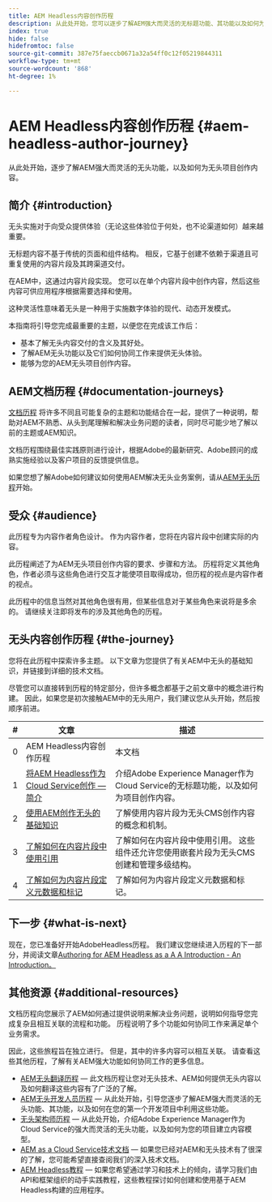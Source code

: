 ```yaml
---
title: AEM Headless内容创作历程
description: 从此处开始，您可以逐步了解AEM强大而灵活的无标题功能、其功能以及如何为项目创作内容。
index: true
hide: false
hidefromtoc: false
source-git-commit: 387e75faeccb0671a32a54ff0c12f05219844311
workflow-type: tm+mt
source-wordcount: '868'
ht-degree: 1%

---
```



# AEM Headless内容创作历程 {#aem-headless-author-journey}

从此处开始，逐步了解AEM强大而灵活的无头功能，以及如何为无头项目创作内容。

## 简介 {#introduction}

无头实施对于向受众提供体验（无论这些体验位于何处，也不论渠道如何）越来越重要。

无标题内容不基于传统的页面和组件结构。 相反，它基于创建不依赖于渠道且可重复使用的内容片段及其跨渠道交付。

在AEM中，这通过内容片段实现。 您可以在单个内容片段中创作内容，然后这些内容可供应用程序根据需要选择和使用。

这种灵活性意味着无头是一种用于实施数字体验的现代、动态开发模式。

本指南将引导您完成最重要的主题，以便您在完成该工作后：

* 基本了解无头内容交付的含义及其好处。
* 了解AEM无头功能以及它们如何协同工作来提供无头体验。
* 能够为您的AEM无头项目创作内容。

## AEM文档历程 {#documentation-journeys}

[文档历程](/help/journey-documentation/home.md) 将许多不同且可能复杂的主题和功能结合在一起，提供了一种说明，帮助对AEM不熟悉、从头到尾理解和解决业务问题的读者，同时尽可能少地了解以前的主题或AEM知识。

文档历程围绕最佳实践原则进行设计，根据Adobe的最新研究、Adobe顾问的成熟实施经验以及客户项目的反馈提供信息。

如果您想了解Adobe如何建议如何使用AEM解决无头业务案例，请从[AEM无头历程](/help/journey-headless/home.md)开始。

## 受众 {#audience}

此历程专为内容作者角色设计。 作为内容作者，您将在内容片段中创建实际的内容。

此历程阐述了为AEM无头项目创作内容的要求、步骤和方法。 历程将定义其他角色，作者必须与这些角色进行交互才能使项目取得成功，但历程的视点是内容作者的视点。

此历程中的信息当然对其他角色很有用，但某些信息对于某些角色来说将是多余的。 请继续关注即将发布的涉及其他角色的历程。

## 无头内容创作历程 {#the-journey}

您将在此历程中探索许多主题。 以下文章为您提供了有关AEM中无头的基础知识，并链接到详细的技术文档。

尽管您可以直接转到历程的特定部分，但许多概念都基于之前文章中的概念进行构建。 因此，如果您是初次接触AEM中的无头用户，我们建议您从头开始，然后按顺序前进。

| # | 文章 | 描述 |
|---|---|---|
| 0 | AEM Headless内容创作历程 | 本文档 |
| 1 | [将AEM Headless作为Cloud Service创作 — 简介](introduction.md) | 介绍Adobe Experience Manager作为Cloud Service的无标题功能，以及如何为项目创作内容。 |
| 2 | [使用AEM创作无头的基础知识](basics.md) | 了解使用内容片段为无头CMS创作内容的概念和机制。 |
| 3 | [了解如何在内容片段中使用引用](references.md) | 了解如何在内容片段中使用引用。 这些组件还允许您使用嵌套片段为无头CMS创建和管理多级结构。 |
| 4 | [了解如何为内容片段定义元数据和标记](metadata-tagging.md) | 了解如何为内容片段定义元数据和标记。 |

## 下一步 {#what-is-next}

现在，您已准备好开始AdobeHeadless历程。 我们建议您继续进入历程的下一部分，并阅读文章[Authoring for AEM Headless as a A A Introduction - An Introduction。](introduction.md)

<!--
### Choose Your Own Adventure {#choose-your-path}

However, Adobe wants you to succeed as you get started with your AEM Headless project, regardless of your learning style. So please consider these two options.

* If you prefer to continue to **learn about headless concepts and AEM's headless technologies**, you should continue your AEM headless journey as recommended by next reviewing the document [How to Model Your Content as AEM Content Models](model-your-content.md) where you learn how to model your content structure in AEM.
* If you prefer to **learn by doing**, you can jump to the [Getting Started with AEM Headless hands-on tutorial](https://experienceleague.adobe.com/docs/experience-manager-learn/getting-started-with-aem-headless/graphql/multi-step/overview.html) where you will jump directly into AEM Headless development by implementing a simple project to expose AEM headless content.
-->

## 其他资源 {#additional-resources}

文档历程向您展示了AEM如何通过提供说明来解决业务问题，说明如何指导您完成复杂且相互关联的流程和功能。 历程说明了多个功能如何协同工作来满足单个业务需求。

因此，这些旅程旨在独立进行。 但是，其中的许多内容可以相互关联。 请查看这些其他历程，了解有关AEM强大功能如何协同工作的更多信息。

* [AEM无头翻译历程](/help/journey-headless/translation/overview.md)  — 此文档历程让您对无头技术、AEM如何提供无头内容以及如何翻译这些内容有了广泛的了解。
* [AEM无头开发人员历程](/help/journey-headless/developer/overview.md)  — 从此处开始，引导您逐步了解AEM强大而灵活的无头功能、其功能，以及如何在您的第一个开发项目中利用这些功能。
* [无头架构师历程](/help/journey-headless/architect/overview.md)  — 从此处开始，介绍Adobe Experience Manager作为Cloud Service的强大而灵活的无头功能，以及如何为您的项目建立内容模型。
* [AEM as a Cloud Service技术文档](https://experienceleague.adobe.com/docs/experience-manager-cloud-service.html)  — 如果您已经对AEM和无头技术有了很深的了解，您可能希望直接查阅我们的深入技术文档。
* [AEM Headless教程](https://experienceleague.adobe.com/docs/experience-manager-learn/getting-started-with-aem-headless/overview.html)  — 如果您希望通过学习和技术上的倾向，请学习我们由API和框架组织的动手实践教程，这些教程探讨如何创建和使用基于AEM Headless构建的应用程序。
